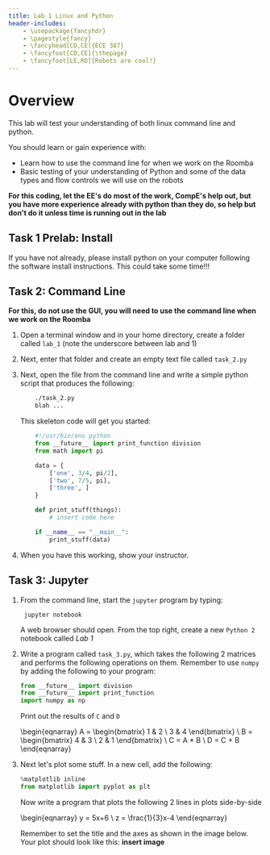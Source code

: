```yaml
---
title: Lab 1 Linux and Python
header-includes:
    - \usepackage{fancyhdr}
    - \pagestyle{fancy}
    - \fancyhead[CO,CE]{ECE 387}
    - \fancyfoot[CO,CE]{\thepage}
    - \fancyfoot[LE,RO]{Robots are cool!}
---
```


# Overview

This lab will test your understanding of both linux command line and python.

You should learn or gain experience with:

- Learn how to use the command line for when we work on the Roomba
- Basic testing of your understanding of Python and some of the data types and
flow controls we will use on the robots

**For this coding, let the EE's do most of the work, CompE's help out, but you have more experience already with python than they do, so help but don't do it unless time is running out in the lab**

## Task 1 Prelab: Install

If you have not already, please install python on your computer following the
software install instructions. This could take some time!!!

## Task 2: Command Line

**For this, do not use the GUI, you will need to use the command line when we work on the Roomba**

1. Open a terminal window and in your home directory, create a folder called `lab_1`
(note the underscore between lab and 1)
1. Next, enter that folder and create an empty text file called `task_2.py`
1. Next, open the file from the command line and write a simple python script that
produces the following:

	```bash
		./task_2.py
		blah ...
	```

	This skeleton code will get you started:

	```python
		#!/usr/bin/env python
		from __future__ import print_function division
		from math import pi

		data = {
			['one', 3/4, pi/2],
			['two', 7/5, pi],
			['three', ]
		}

		def print_stuff(things):
			# insert code here

		if __name__ == "__main__":
			print_stuff(data)
	```

1. When you have this working, show your instructor.

## Task 3: Jupyter

1. From the command line, start the `jupyter` program by typing:

		jupyter notebook

	A web browser should open. From the top right, create a new `Python 2` notebook called *Lab 1*

1. Write a program called `task_3.py`, which takes the following 2 matrices and
performs the following operations on them. Remember to use `numpy` by adding the
following to your program:
	```python
	from __future__ import division
	from __future__ import print_function
	import numpy as np
	```

	Print out the results of `C` and `D`

	\begin{eqnarray}
		A = \begin{bmatrix}
			1 & 2 \\
			3 & 4
			\end{bmatrix} \\
		B = \begin{bmatrix}
			4 & 3 \\
			2 & 1
			\end{bmatrix} \\
		C = A * B \\
		D = C + B
	\end{eqnarray}

1. Next let's plot some stuff. In a new cell, add the following:

	```python
	%matplotlib inline
	from matplotlib import pyplot as plt
	```

	Now write a program that plots the following 2 lines in plots side-by-side

	\begin{eqnarray}
		y = 5x+6 \\
		z = \frac{1}{3}x-4
	\end{eqnarray}

	Remember to set the title and the axes as shown in the image below. Your
	plot should look like this: **insert image**
